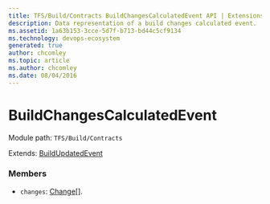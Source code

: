 ```yaml
---
title: TFS/Build/Contracts BuildChangesCalculatedEvent API | Extensions for Azure DevOps Services
description: Data representation of a build changes calculated event.
ms.assetid: 1a63b153-3cce-5d7f-b713-bd44c5cf9134
ms.technology: devops-ecosystem
generated: true
author: chcomley
ms.topic: article
ms.author: chcomley
ms.date: 08/04/2016
---
```


# BuildChangesCalculatedEvent

Module path: `TFS/Build/Contracts`

Extends: [BuildUpdatedEvent](./BuildUpdatedEvent.md)

### Members

* `changes`: [Change](./Change.md)[]. 

